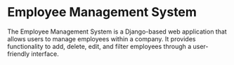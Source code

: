 <h1>Employee Management System</h1>
<p>The Employee Management System is a Django-based web application that allows users to manage employees within a company. It provides functionality to add, delete, edit, and filter employees through a user-friendly interface.</p>
